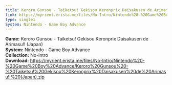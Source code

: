 ```yaml
---
title: Keroro Gunsou - Taiketsu! Gekisou Keronprix Daisakusen de Arimasu!! (Japan)
link: https://myrient.erista.me/files/No-Intro/Nintendo%20-%20Game%20Boy%20Advance/Keroro%20Gunsou%20-%20Taiketsu!%20Gekisou%20Keronprix%20Daisakusen%20de%20Arimasu!!%20(Japan).zip
type: single1
System: Nintendo - Game Boy Advance
---
```

<b>Game:</b> Keroro Gunsou - Taiketsu! Gekisou Keronprix Daisakusen de Arimasu!! (Japan)<br>
<b>System:</b> Nintendo - Game Boy Advance<br>
<b>Collection:</b> No-Intro<br>
<b>Download:</b> https://myrient.erista.me/files/No-Intro/Nintendo%20-%20Game%20Boy%20Advance/Keroro%20Gunsou%20-%20Taiketsu!%20Gekisou%20Keronprix%20Daisakusen%20de%20Arimasu!!%20(Japan).zip